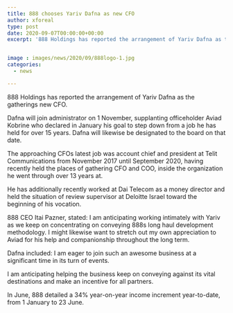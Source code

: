 ```yaml
---
title: 888 chooses Yariv Dafna as new CFO
author: xforeal 
type: post
date: 2020-09-07T00:00:00+00:00
excerpt: '888 Holdings has reported the arrangement of Yariv Dafna as the gatherings new CFO '


image : images/news/2020/09/888logo-1.jpg
categories:
  - news

---
```

888 Holdings has reported the arrangement of Yariv Dafna as the gatherings new CFO. 

Dafna will join administrator on 1 November, supplanting officeholder Aviad Kobrine who declared in January his goal to step down from a job he has held for over 15 years. Dafna will likewise be designated to the board on that date. 

The approaching CFOs latest job was account chief and president at Telit Communications from November 2017 until September 2020, having recently held the places of gathering CFO and COO, inside the organization he went through over 13 years at. 

He has additionally recently worked at Dai Telecom as a money director and held the situation of review supervisor at Deloitte Israel toward the beginning of his vocation. 

888 CEO Itai Pazner, stated: I am anticipating working intimately with Yariv as we keep on concentrating on conveying 888s long haul development methodology. I might likewise want to stretch out my own appreciation to Aviad for his help and companionship throughout the long term. 

Dafna included: I am eager to join such an awesome business at a significant time in its turn of events. 

I am anticipating helping the business keep on conveying against its vital destinations and make an incentive for all partners. 

In June, 888 detailed a 34&percnt; year-on-year income increment year-to-date, from 1 January to 23 June.
